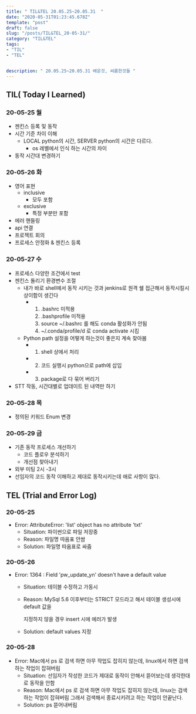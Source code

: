 ```yaml
---
title: " TIL&TEL 20.05.25~20.05.31  "
date: "2020-05-31T01:23:45.678Z"
template: "post"
draft: false
slug: "/posts/TIL&TEL_20-05-31/"
category: "TIL&TEL"
tags:
- "TIL"
- "TEL"


description: " 20.05.25~20.05.31 배운것, 씨름한것들 "
---
```


## TIL( Today I Learned)

### **20-05-25 월**

- 젠킨스 등록 및 동작
- 시간 기준 차이 이해
  - LOCAL python의 시간, SERVER python의 시간은 다르다.
    - os 레벨에서 인식 하는 시간의 차이
- 동작 시간대 변경하기

### **20-05-26 화**

- 영어 표현
  - inclusive
    - 모두 포함
  - exclusive
    - 특정 부분만 포함
- 에러 핸들링
- api 연결 
- 프로젝트 회의
- 프로세스 안정화 & 젠킨스 등록

### **20-05-27 수**

- 프로세스 다양한 조건에서 test
- 젠킨스 돌리기 환경변수 조절
  - 내가 바로 shell에서 동작 시키는 것과 jenkins로 원격 쉘 접근해서 동작시킬시 상이함이 생긴다
    - 1. .bashrc 미적용
      2. .bashprofile 미적용
      3. source ~/.bashrc 를 해도 conda 활성화가 안됨
      4. ~/.conda/profile/d 로 conda activate 시킴
  - Python path 설정을 어떻게 하는것이 좋은지 계속 찾아봄
    - 1. shell 상에서 처리
    - 2. 코드 실행시 python으로 path에 삽입
    - 3. package로 다 묶어 버리기
- STT 작동, 시간대별로 업데이트 된 내역만 하기

### **20-05-28 목**

- 정의된 키워드 Enum 변경 

### **20-05-29 금**

- 기존 동작 프로세스 개선하기 
  - 코드 플로우 분석하기
  - 개선점 찾아내기 
- 외부 미팅 2시 -3시
- 선임자의 코드 동작 이해하고 제대로 동작시키는데 애로 사항이 많다.

## TEL (Trial and Error Log)

### **20-05-25**

- Error: AttributeError: 'list' object has no attribute 'txt'
  - Situation: 파이썬으로 파일 저장중
  - Reason: 파일명 따옴표 안쌈
  - Solution: 파일명 따옴표로 싸줌

### **20-05-26**

- Error: 1364 : Field 'pw_update_yn' doesn't have a default value

  - Situation: 테이블 수정하고 가동시

  - Reason: MySql 5.6 이후부터는 STRICT 모드라고 해서 테이블 생성시에 default 값을

    지정하지 않을 경우 insert 시에 에러가 발생

  - Solution: default values 지정

### **20-05-28**

- Error: Mac에서 ps 로 검색 하면 아무 작업도 잡히지 않는데, linux에서 하면 검색하는 작업이 잡혀버림
  - Situation: 선임자가 작성한 코드가 제대로 동작이 안해서 뜯어보는데 생각한대로 동작을 안함
  - Reason: Mac에서 ps 로 검색 하면 아무 작업도 잡히지 않는데, linux는 검색하는 작업이 잡혀버림 그래서 검색해서 종료시키려고 하는 작업이 안끝난다.
  - Solution: ps 뜯어내버림
